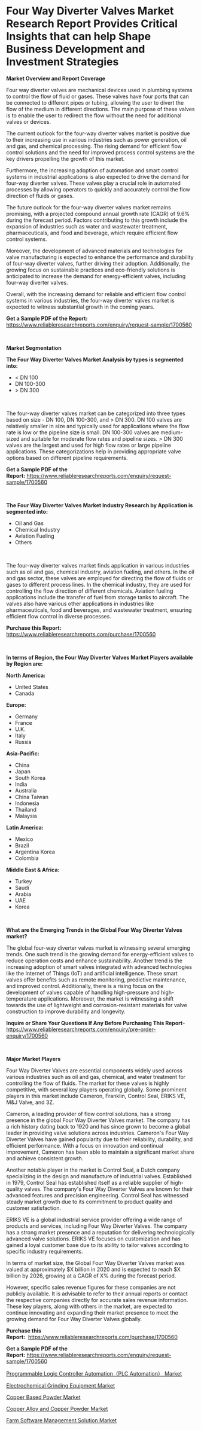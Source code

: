 <p><h1>Four Way Diverter Valves Market Research Report Provides Critical Insights that can help Shape Business Development and Investment Strategies</h1></p><p><strong>Market Overview and Report Coverage</strong></p>
<p><p>Four way diverter valves are mechanical devices used in plumbing systems to control the flow of fluid or gases. These valves have four ports that can be connected to different pipes or tubing, allowing the user to divert the flow of the medium in different directions. The main purpose of these valves is to enable the user to redirect the flow without the need for additional valves or devices.</p><p>The current outlook for the four-way diverter valves market is positive due to their increasing use in various industries such as power generation, oil and gas, and chemical processing. The rising demand for efficient flow control solutions and the need for improved process control systems are the key drivers propelling the growth of this market.</p><p>Furthermore, the increasing adoption of automation and smart control systems in industrial applications is also expected to drive the demand for four-way diverter valves. These valves play a crucial role in automated processes by allowing operators to quickly and accurately control the flow direction of fluids or gases.</p><p>The future outlook for the four-way diverter valves market remains promising, with a projected compound annual growth rate (CAGR) of 9.6% during the forecast period. Factors contributing to this growth include the expansion of industries such as water and wastewater treatment, pharmaceuticals, and food and beverage, which require efficient flow control systems.</p><p>Moreover, the development of advanced materials and technologies for valve manufacturing is expected to enhance the performance and durability of four-way diverter valves, further driving their adoption. Additionally, the growing focus on sustainable practices and eco-friendly solutions is anticipated to increase the demand for energy-efficient valves, including four-way diverter valves.</p><p>Overall, with the increasing demand for reliable and efficient flow control systems in various industries, the four-way diverter valves market is expected to witness substantial growth in the coming years.</p></p>
<p><strong>Get a Sample PDF of the Report:</strong> <a href="https://www.reliableresearchreports.com/enquiry/request-sample/1700560">https://www.reliableresearchreports.com/enquiry/request-sample/1700560</a></p>
<p>&nbsp;</p>
<p><strong>Market Segmentation</strong></p>
<p><strong>The Four Way Diverter Valves Market Analysis by types is segmented into:</strong></p>
<p><ul><li>< DN 100</li><li>DN 100-300</li><li>> DN 300</li></ul></p>
<p>&nbsp;</p>
<p><p>The four-way diverter valves market can be categorized into three types based on size - DN 100, DN 100-300, and > DN 300. DN 100 valves are relatively smaller in size and typically used for applications where the flow rate is low or the pipeline size is small. DN 100-300 valves are medium-sized and suitable for moderate flow rates and pipeline sizes. > DN 300 valves are the largest and used for high flow rates or large pipeline applications. These categorizations help in providing appropriate valve options based on different pipeline requirements.</p></p>
<p><strong>Get a Sample PDF of the Report:</strong>&nbsp;<a href="https://www.reliableresearchreports.com/enquiry/request-sample/1700560">https://www.reliableresearchreports.com/enquiry/request-sample/1700560</a></p>
<p>&nbsp;</p>
<p><strong>The Four Way Diverter Valves Market Industry Research by Application is segmented into:</strong></p>
<p><ul><li>Oil and Gas</li><li>Chemical Industry</li><li>Aviation Fueling</li><li>Others</li></ul></p>
<p>&nbsp;</p>
<p><p>The four-way diverter valves market finds application in various industries such as oil and gas, chemical industry, aviation fueling, and others. In the oil and gas sector, these valves are employed for directing the flow of fluids or gases to different process lines. In the chemical industry, they are used for controlling the flow direction of different chemicals. Aviation fueling applications include the transfer of fuel from storage tanks to aircraft. The valves also have various other applications in industries like pharmaceuticals, food and beverages, and wastewater treatment, ensuring efficient flow control in diverse processes.</p></p>
<p><strong>Purchase this Report:</strong>&nbsp; <a href="https://www.reliableresearchreports.com/purchase/1700560">https://www.reliableresearchreports.com/purchase/1700560</a></p>
<p>&nbsp;</p>
<p><strong>In terms of Region, the Four Way Diverter Valves Market Players available by Region are:</strong></p>
<p>
    <p> <strong> North America: </strong>
        <ul>
            <li>United States</li>
            <li>Canada</li>
        </ul>
        </p> 
    <p> <strong> Europe: </strong>
        <ul>
            <li>Germany</li>
            <li>France</li>
            <li>U.K.</li>
            <li>Italy</li>
            <li>Russia</li>
        </ul>
        </p> 
    <p> <strong> Asia-Pacific: </strong>
        <ul>
            <li>China</li>
            <li>Japan</li>
            <li>South Korea</li>
            <li>India</li>
            <li>Australia</li>
            <li>China Taiwan</li>
            <li>Indonesia</li>
            <li>Thailand</li>
            <li>Malaysia</li>
        </ul>
        </p> 
    <p> <strong> Latin America: </strong>
        <ul>
            <li>Mexico</li>
            <li>Brazil</li>
            <li>Argentina Korea</li>
            <li>Colombia</li>
        </ul>
        </p> 
    <p> <strong> Middle East & Africa: </strong>
        <ul>
            <li>Turkey</li>
            <li>Saudi</li>
            <li>Arabia</li>
            <li>UAE</li>
            <li>Korea</li>
        </ul>
    </p>
    </p>
<p>&nbsp;</p>
<p><strong>What are the Emerging Trends in the Global Four Way Diverter Valves market?</strong></p>
<p><p>The global four-way diverter valves market is witnessing several emerging trends. One such trend is the growing demand for energy-efficient valves to reduce operation costs and enhance sustainability. Another trend is the increasing adoption of smart valves integrated with advanced technologies like the Internet of Things (IoT) and artificial intelligence. These smart valves offer benefits such as remote monitoring, predictive maintenance, and improved control. Additionally, there is a rising focus on the development of valves capable of handling high-pressure and high-temperature applications. Moreover, the market is witnessing a shift towards the use of lightweight and corrosion-resistant materials for valve construction to improve durability and longevity.</p></p>
<p><strong>Inquire or Share Your Questions If Any Before Purchasing This Report</strong>- <a href="https://www.reliableresearchreports.com/enquiry/pre-order-enquiry/1700560">https://www.reliableresearchreports.com/enquiry/pre-order-enquiry/1700560</a></p>
<p>&nbsp;</p>
<p><strong>Major Market Players</strong></p>
<p><p>Four Way Diverter Valves are essential components widely used across various industries such as oil and gas, chemical, and water treatment for controlling the flow of fluids. The market for these valves is highly competitive, with several key players operating globally. Some prominent players in this market include Cameron, Franklin, Control Seal, ERIKS VE, M&J Valve, and 3Z.</p><p>Cameron, a leading provider of flow control solutions, has a strong presence in the global Four Way Diverter Valves market. The company has a rich history dating back to 1920 and has since grown to become a global leader in providing valve solutions across industries. Cameron's Four Way Diverter Valves have gained popularity due to their reliability, durability, and efficient performance. With a focus on innovation and continual improvement, Cameron has been able to maintain a significant market share and achieve consistent growth.</p><p>Another notable player in the market is Control Seal, a Dutch company specializing in the design and manufacture of industrial valves. Established in 1979, Control Seal has established itself as a reliable supplier of high-quality valves. The company's Four Way Diverter Valves are known for their advanced features and precision engineering. Control Seal has witnessed steady market growth due to its commitment to product quality and customer satisfaction.</p><p>ERIKS VE is a global industrial service provider offering a wide range of products and services, including Four Way Diverter Valves. The company has a strong market presence and a reputation for delivering technologically advanced valve solutions. ERIKS VE focuses on customization and has gained a loyal customer base due to its ability to tailor valves according to specific industry requirements.</p><p>In terms of market size, the Global Four Way Diverter Valves market was valued at approximately $X billion in 2020 and is expected to reach $X billion by 2026, growing at a CAGR of X% during the forecast period.</p><p>However, specific sales revenue figures for these companies are not publicly available. It is advisable to refer to their annual reports or contact the respective companies directly for accurate sales revenue information. These key players, along with others in the market, are expected to continue innovating and expanding their market presence to meet the growing demand for Four Way Diverter Valves globally.</p></p>
<p><strong>Purchase this Report:</strong>&nbsp;&nbsp;<a href="https://www.reliableresearchreports.com/purchase/1700560">https://www.reliableresearchreports.com/purchase/1700560</a></p>
<p></p>
<p><strong>Get a Sample PDF of the Report:</strong>&nbsp;<a href="https://www.reliableresearchreports.com/enquiry/request-sample/1700560">https://www.reliableresearchreports.com/enquiry/request-sample/1700560</a></p>
<p><p><a href="https://medium.com/@ransomjohns101/decoding-programmable-logic-controller-automation-plc-automation-market-metrics-market-share-764c91e9bbaf">Programmable Logic Controller Automation（PLC Automation） Market</a></p><p><a href="https://www.linkedin.com/pulse/electrochemical-grinding-equipment-market-share-amp-new/">Electrochemical Grinding Equipment Market</a></p><p><a href="https://www.linkedin.com/pulse/copper-based-powder-market-insights-players-forecast-till-yok4e/">Copper Based Powder Market</a></p><p><a href="https://www.linkedin.com/pulse/copper-alloy-powder-market-size-share-amp-trends-analysis-jjnse/">Copper Alloy and Copper Powder Market</a></p><p><a href="https://medium.com/@soloncarter2662/farm-software-management-solution-market-comprehensive-assessment-by-type-application-and-9bd46320ea0e">Farm Software Management Solution Market</a></p></p>